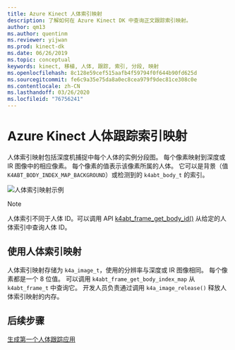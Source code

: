 ```yaml
---
title: Azure Kinect 人体索引映射
description: 了解如何在 Azure Kinect DK 中查询正文跟踪索引映射。
author: qm13
ms.author: quentinm
ms.reviewer: yijwan
ms.prod: kinect-dk
ms.date: 06/26/2019
ms.topic: conceptual
keywords: kinect, 移植, 人体, 跟踪, 索引, 分段, 映射
ms.openlocfilehash: 8c128e59cef515aafb4f59794f0f644b90fd625d
ms.sourcegitcommit: fe6c9a35e75da8a0ec8cea979f9dec81ce308c0e
ms.contentlocale: zh-CN
ms.lasthandoff: 03/26/2020
ms.locfileid: "76756241"
---
```

# <a name="azure-kinect-body-tracking-index-map"></a>Azure Kinect 人体跟踪索引映射

人体索引映射包括深度机捕捉中每个人体的实例分段图。 每个像素映射到深度或 IR 图像中的相应像素。 每个像素的值表示该像素所属的人体。 它可以是背景（值 `K4ABT_BODY_INDEX_MAP_BACKGROUND`）或检测到的 `k4abt_body_t` 的索引。

![人体索引映射示例](./media/concepts/body-index-map.png)

>[!NOTE]
> 人体索引不同于人体 ID。可以调用 API [k4abt_frame_get_body_id()](https://microsoft.github.io/Azure-Kinect-Body-Tracking/release/1.x.x/group__btfunctions_ga1d612404d133a279af847974e9359a92.html#ga1d612404d133a279af847974e9359a92) 从给定的人体索引中查询人体 ID。


## <a name="using-body-index-map"></a>使用人体索引映射

人体索引映射存储为 `k4a_image_t`，使用的分辨率与深度或 IR 图像相同。 每个像素都是一个 8 位值。 可以调用 `k4abt_frame_get_body_index_map` 从 `k4abt_frame_t` 中查询它。 开发人员负责通过调用 `k4a_image_release()` 释放人体索引映射的内存。

## <a name="next-steps"></a>后续步骤

[生成第一个人体跟踪应用](build-first-body-app.md)
